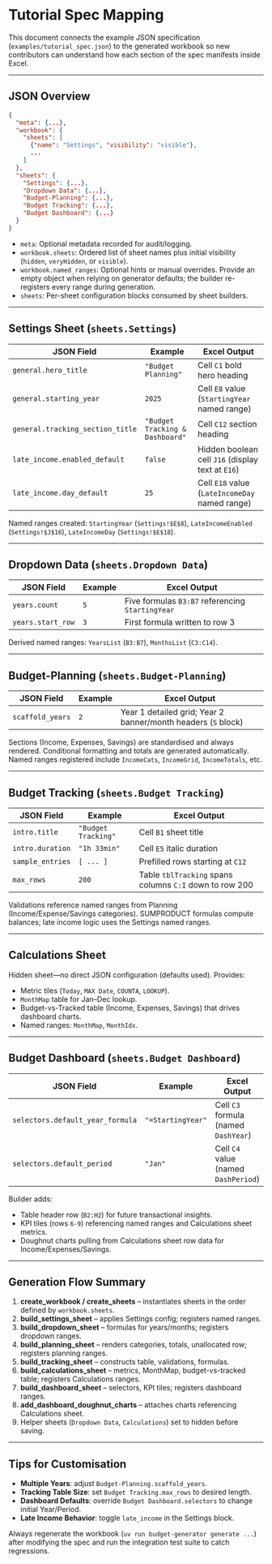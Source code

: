 # Tutorial Spec Mapping

This document connects the example JSON specification (`examples/tutorial_spec.json`) to the generated workbook so new contributors can understand how each section of the spec manifests inside Excel.

---

## JSON Overview

```json
{
  "meta": {...},
  "workbook": {
    "sheets": [
      {"name": "Settings", "visibility": "visible"},
      ...
    ]
  },
  "sheets": {
    "Settings": {...},
    "Dropdown Data": {...},
    "Budget-Planning": {...},
    "Budget Tracking": {...},
    "Budget Dashboard": {...}
  }
}
```

- `meta`: Optional metadata recorded for audit/logging.
- `workbook.sheets`: Ordered list of sheet names plus initial visibility (`hidden`, `veryHidden`, or `visible`).
- `workbook.named_ranges`: Optional hints or manual overrides. Provide an empty object when relying on generator defaults; the builder re-registers every range during generation.
- `sheets`: Per-sheet configuration blocks consumed by sheet builders.

---

## Settings Sheet (`sheets.Settings`)

| JSON Field | Example | Excel Output |
|------------|---------|--------------|
| `general.hero_title` | `"Budget Planning"` | Cell `C1` bold hero heading |
| `general.starting_year` | `2025` | Cell `E8` value (`StartingYear` named range) |
| `general.tracking_section_title` | `"Budget Tracking & Dashboard"` | Cell `C12` section heading |
| `late_income.enabled_default` | `false` | Hidden boolean cell `J16` (display text at `E16`) |
| `late_income.day_default` | `25` | Cell `E18` value (`LateIncomeDay` named range) |

Named ranges created: `StartingYear` (`Settings!$E$8`), `LateIncomeEnabled` (`Settings!$J$16`), `LateIncomeDay` (`Settings!$E$18`).

---

## Dropdown Data (`sheets.Dropdown Data`)

| JSON Field | Example | Excel Output |
|------------|---------|--------------|
| `years.count` | `5` | Five formulas `B3:B7` referencing `StartingYear` |
| `years.start_row` | `3` | First formula written to row 3 |

Derived named ranges: `YearsList` (`B3:B7`), `MonthsList` (`C3:C14`).

---

## Budget-Planning (`sheets.Budget-Planning`)

| JSON Field | Example | Excel Output |
|------------|---------|--------------|
| `scaffold_years` | `2` | Year 1 detailed grid; Year 2 banner/month headers (`S` block) |

Sections (Income, Expenses, Savings) are standardised and always rendered. Conditional formatting and totals are generated automatically. Named ranges registered include `IncomeCats`, `IncomeGrid`, `IncomeTotals`, etc.

---

## Budget Tracking (`sheets.Budget Tracking`)

| JSON Field | Example | Excel Output |
|------------|---------|--------------|
| `intro.title` | `"Budget Tracking"` | Cell `B1` sheet title |
| `intro.duration` | `"1h 33min"` | Cell `E5` italic duration |
| `sample_entries` | `[ ... ]` | Prefilled rows starting at `C12` |
| `max_rows` | `200` | Table `tblTracking` spans columns `C:I` down to row 200 |

Validations reference named ranges from Planning (Income/Expense/Savings categories). SUMPRODUCT formulas compute balances; late income logic uses the Settings named ranges.

---

## Calculations Sheet

Hidden sheet—no direct JSON configuration (defaults used). Provides:

- Metric tiles (`Today`, `MAX Date`, `COUNTA`, `LOOKUP`).
- `MonthMap` table for Jan–Dec lookup.
- Budget-vs-Tracked table (Income, Expenses, Savings) that drives dashboard charts.
- Named ranges: `MonthMap`, `MonthIdx`.

---

## Budget Dashboard (`sheets.Budget Dashboard`)

| JSON Field | Example | Excel Output |
|------------|---------|--------------|
| `selectors.default_year_formula` | `"=StartingYear"` | Cell `C3` formula (named `DashYear`) |
| `selectors.default_period` | `"Jan"` | Cell `C4` value (named `DashPeriod`) |

Builder adds:

- Table header row (`B2:H2`) for future transactional insights.
- KPI tiles (rows `6-9`) referencing named ranges and Calculations sheet metrics.
- Doughnut charts pulling from Calculations sheet row data for Income/Expenses/Savings.

---

## Generation Flow Summary

1. **create_workbook / create_sheets** – instantiates sheets in the order defined by `workbook.sheets`.
2. **build_settings_sheet** – applies Settings config; registers named ranges.
3. **build_dropdown_sheet** – formulas for years/months; registers dropdown ranges.
4. **build_planning_sheet** – renders categories, totals, unallocated row; registers planning ranges.
5. **build_tracking_sheet** – constructs table, validations, formulas.
6. **build_calculations_sheet** – metrics, MonthMap, budget-vs-tracked table; registers Calculations ranges.
7. **build_dashboard_sheet** – selectors, KPI tiles; registers dashboard ranges.
8. **add_dashboard_doughnut_charts** – attaches charts referencing Calculations sheet.
9. Helper sheets (`Dropdown Data`, `Calculations`) set to hidden before saving.

---

## Tips for Customisation

- **Multiple Years**: adjust `Budget-Planning.scaffold_years`.
- **Tracking Table Size**: set `Budget Tracking.max_rows` to desired length.
- **Dashboard Defaults**: override `Budget Dashboard.selectors` to change initial Year/Period.
- **Late Income Behavior**: toggle `late_income` in the Settings block.

Always regenerate the workbook (`uv run budget-generator generate ...`) after modifying the spec and run the integration test suite to catch regressions.
